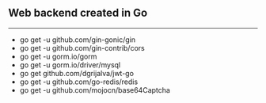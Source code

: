 ## Web backend created in Go

---

- go get -u github.com/gin-gonic/gin
- go get -u github.com/gin-contrib/cors
- go get -u gorm.io/gorm
- go get -u gorm.io/driver/mysql
- go get github.com/dgrijalva/jwt-go
- go get -u github.com/go-redis/redis
- go get -u github.com/mojocn/base64Captcha